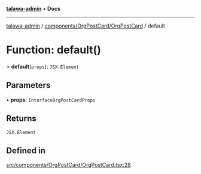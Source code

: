 [**talawa-admin**](../../../../README.md) • **Docs**

***

[talawa-admin](../../../../modules.md) / [components/OrgPostCard/OrgPostCard](../README.md) / default

# Function: default()

\> **default**(`props`): `JSX.Element`

## Parameters

• **props**: `InterfaceOrgPostCardProps`

## Returns

`JSX.Element`

## Defined in

[src/components/OrgPostCard/OrgPostCard.tsx:28](https://github.com/PalisadoesFoundation/talawa-admin/blob/c49a58cefb47697eb25ed53aa1ef6d685c772d3e/src/components/OrgPostCard/OrgPostCard.tsx#L28)
